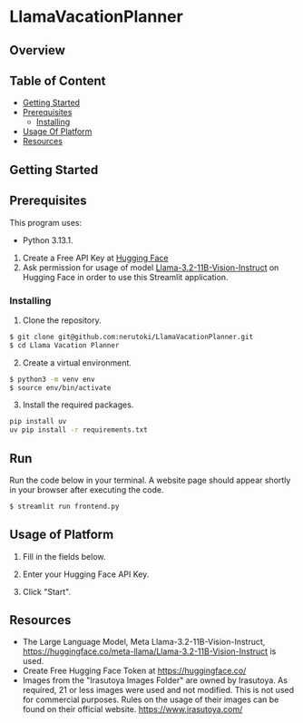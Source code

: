 # LlamaVacationPlanner

## Overview


## Table of Content
- [Getting Started](#getting-started)
- [Prerequisites](#prerequisites)
    - [Installing](#installing)
- [Usage Of Platform](#usage-of-platform)
- [Resources](#resources)

## Getting Started

## Prerequisites
This program uses:
- Python 3.13.1.


1. Create a Free API Key at [Hugging Face](https://huggingface.co/)
2. Ask permission for usage of model [Llama-3.2-11B-Vision-Instruct](https://huggingface.co/meta-llama/Llama-3.2-11B-Vision-Instruct) on Hugging Face in order to use this Streamlit application.

### Installing
1) Clone the repository.
```sh
$ git clone git@github.com:nerutoki/LlamaVacationPlanner.git
$ cd Llama Vacation Planner
```

2) Create a virtual environment.

```sh
$ python3 -m venv env
$ source env/bin/activate
```

3) Install the required packages.

```sh
pip install uv
uv pip install -r requirements.txt
```

## Run
Run the code below in your terminal. A website page should appear shortly in your browser after executing the code.

```sh
$ streamlit run frontend.py
```

## Usage of Platform
1) Fill in the fields below.

2) Enter your Hugging Face API Key.

3) Click "Start".

## Resources
- The Large Language Model, Meta Llama-3.2-11B-Vision-Instruct, https://huggingface.co/meta-llama/Llama-3.2-11B-Vision-Instruct is used.
- Create Free Hugging Face Token at https://huggingface.co/
- Images from the "Irasutoya Images Folder" are owned by Irasutoya. As required, 21 or less images were used and not modified. This is not used for commercial purposes. Rules on the usage of their images can be found on their official website. https://www.irasutoya.com/
